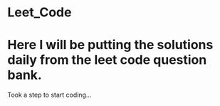 # Leet_Code
# Here I will be putting the solutions daily from the leet code question bank. 
Took a step to start coding...
